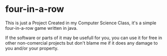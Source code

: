 four-in-a-row
=============

This is just a Project Created in my Computer Science Class,
it's a simple four-in-a-row game written in java.

If the software or parts of it may be usefull for you, you can
use it for free in other non-comercial projects but don't blame
me if it does any damage to you and/or your property.
